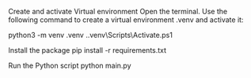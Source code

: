 Create and activate Virtual environment
Open the terminal. Use the following command to create a virtual environment .venv and activate it:

python3 -m venv .venv
 .\.venv\Scripts\Activate.ps1

Install the package
pip install -r requirements.txt

Run the Python script
python main.py